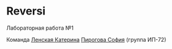# Reversi

Лабораторная работа №1

Команда 
<a href="https://github.com/YaJProgrammist">Ленская Катерина</a>
<a href="https://github.com/Pyrohova">Пирогова София</a>
(группа ИП-72)
